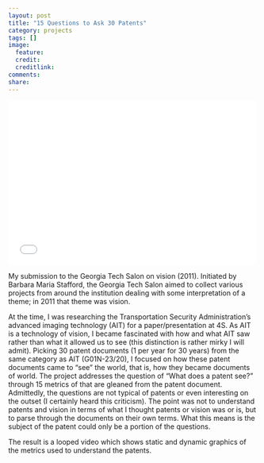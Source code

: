 ```yaml
---
layout: post
title: "15 Questions to Ask 30 Patents"
category: projects
tags: []
image:
  feature: 
  credit: 
  creditlink: 
comments: 
share: 
---
```


<iframe src="//player.vimeo.com/video/24473094" width="500" height="331" frameborder="0"> </iframe>

My submission to the Georgia Tech Salon on vision (2011). Initiated by Barbara Maria Stafford, the Georgia Tech Salon aimed to collect various projects from around the institution dealing with some interpretation of a theme; in 2011 that theme was vision.

At the time, I was researching the Transportation Security Administration’s advanced imaging technology (AIT) for a paper/presentation at 4S. As AIT is a technology of vision, I became fascinated with how and what AIT saw rather than what it allowed us to see (this distinction is rather mirky I will admit). Picking 30 patent documents (1 per year for 30 years) from the same category as AIT (G01N-23/20), I focused on how these patent documents came to “see” the world, that is, how they became documents of world. The project addresses the question of “What does a patent see?” through 15 metrics of that are gleaned from the patent document. Admittedly, the questions are not typical of patents or even interesting on the outset (I certainly heard this criticism). The point was not to understand patents and vision in terms of what I thought patents or vision was or is, but to parse through the documents on their own terms. What this means is the subject of the patent could only be a portion of the questions.

The result is a looped video which shows static and dynamic graphics of the metrics used to understand the patents.